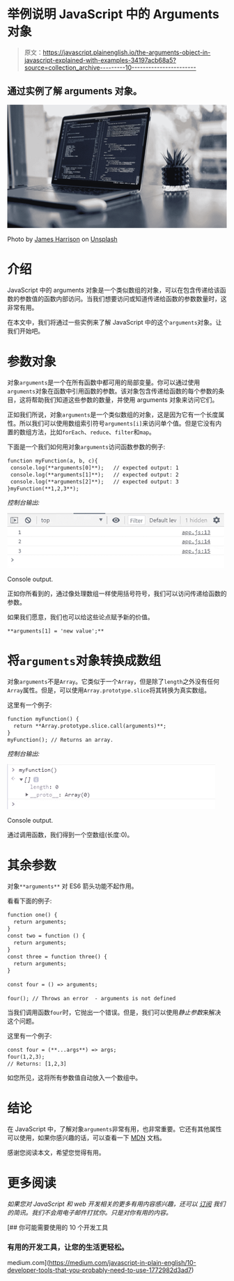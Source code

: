 # 举例说明 JavaScript 中的 Arguments 对象

> 原文：<https://javascript.plainenglish.io/the-arguments-object-in-javascript-explained-with-examples-34197acb68a5?source=collection_archive---------10----------------------->

## 通过实例了解 arguments 对象。

![](img/4eba219cc1716dbc433d79eeafb9691e.png)

Photo by [James Harrison](https://unsplash.com/@jstrippa?utm_source=medium&utm_medium=referral) on [Unsplash](https://unsplash.com?utm_source=medium&utm_medium=referral)

# 介绍

JavaScript 中的 arguments 对象是一个类似数组的对象，可以在包含传递给该函数的参数值的函数内部访问。当我们想要访问或知道传递给函数的参数数量时，这非常有用。

在本文中，我们将通过一些实例来了解 JavaScript 中的这个`arguments`对象。让我们开始吧。

# 参数对象

对象`arguments`是一个在所有函数中都可用的局部变量。你可以通过使用`arguments`对象在函数中引用函数的参数。该对象包含传递给函数的每个参数的条目，这将帮助我们知道这些参数的数量，并使用 arguments 对象来访问它们。

正如我们所说，对象`arguments`是一个类似数组的对象，这是因为它有一个长度属性。所以我们可以使用数组索引符号`arguments[i]`来访问单个值。但是它没有内置的数组方法，比如`forEach`、`reduce`、`filter`和`map`。

下面是一个我们如何用对象`arguments`访问函数参数的例子:

```
function myFunction(a, b, c){
 console.log(**arguments[0]**);   // expected output: 1
 console.log(**arguments[1]**);   // expected output: 2
 console.log(**arguments[2]**);   // expected output: 3
}myFunction(**1,2,3**);
```

*控制台输出:*

![](img/deb457f6374c15af39624242c73a14df.png)

Console output.

正如你所看到的，通过像处理数组一样使用括号符号，我们可以访问传递给函数的参数。

如果我们愿意，我们也可以给这些论点赋予新的价值。

```
**arguments[1] = 'new value';**
```

# 将`arguments`对象转换成数组

对象`arguments`不是`Array`。它类似于一个`Array`，但是除了`length`之外没有任何`Array`属性。但是，可以使用`Array.prototype.slice`将其转换为真实数组。

这里有一个例子:

```
function myFunction() {
  return **Array.prototype.slice.call(arguments)**;
}
myFunction(); // Returns an array.
```

*控制台输出:*

![](img/05b56615be29e1e6412009277c5734c0.png)

Console output.

通过调用函数，我们得到一个空数组(长度:0)。

# 其余参数

对象`**arguments**` 对 ES6 箭头功能不起作用。

看看下面的例子:

```
function one() {
  return arguments;
}
const two = function () {
  return arguments;
}
const three = function three() {
  return arguments;
}

const four = () => arguments;

four(); // Throws an error  - arguments is not defined
```

当我们调用函数`four`时，它抛出一个错误。但是，我们可以使用*静止参数*来解决这个问题。

这里有一个例子:

```
const four = (**...args**) => args;
four(1,2,3);
// Returns: [1,2,3]
```

如您所见，这将所有参数值自动放入一个数组中。

# 结论

在 JavaScript 中，了解对象`arguments`非常有用，也非常重要。它还有其他属性可以使用，如果你感兴趣的话，可以查看一下 [MDN](https://developer.mozilla.org/ca/docs/Web/JavaScript/Reference/Functions/arguments#properties) 文档。

感谢您阅读本文，希望您觉得有用。

# 更多阅读

*如果您对 JavaScript 和 web 开发相关的更多有用内容感兴趣，还可以* [*订阅*](https://exciting-musician-9042.ck.page/60477323b8) *我们的简讯。我们不会用电子邮件打扰你。只是对你有用的内容。*

[](https://medium.com/javascript-in-plain-english/10-developer-tools-that-you-probably-need-to-use-1772982d3ad7) [## 你可能需要使用的 10 个开发工具

### 有用的开发工具，让您的生活更轻松。

medium.com](https://medium.com/javascript-in-plain-english/10-developer-tools-that-you-probably-need-to-use-1772982d3ad7)